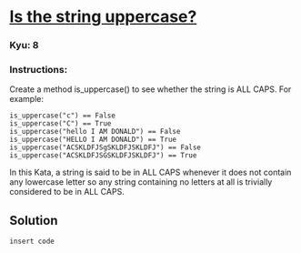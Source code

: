 # [Is the string uppercase?](https://www.codewars.com/kata/56cd44e1aa4ac7879200010b)

### Kyu:  8

### Instructions:  
Create a method is_uppercase() to see whether the string is ALL CAPS. For example:
```
is_uppercase("c") == False
is_uppercase("C") == True
is_uppercase("hello I AM DONALD") == False
is_uppercase("HELLO I AM DONALD") == True
is_uppercase("ACSKLDFJSgSKLDFJSKLDFJ") == False
is_uppercase("ACSKLDFJSGSKLDFJSKLDFJ") == True
```
In this Kata, a string is said to be in ALL CAPS whenever it does not contain any lowercase letter so any string containing no letters at all is trivially considered to be in ALL CAPS.


## Solution
```
insert code
```
